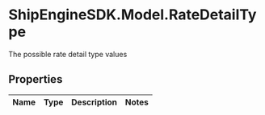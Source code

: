 # ShipEngineSDK.Model.RateDetailType
The possible rate detail type values

## Properties

Name | Type | Description | Notes
------------ | ------------- | ------------- | -------------

